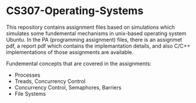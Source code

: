 # CS307-Operating-Systems
This repository contains assignment files based on simulations which simulates some fundemental mechanisms in unix-based operating system Ubuntu. In the PA (programming assignment) files, there is an assignmet pdf, a report pdf which contains the implemantation details, and also C/C++ implementations of those assignments are available.

Fundemental concepts that are covered in the assignments:
* Processes
* Treads, Concurrency Control
* Concurrency Control, Semaphores, Barriers
* File Systems
